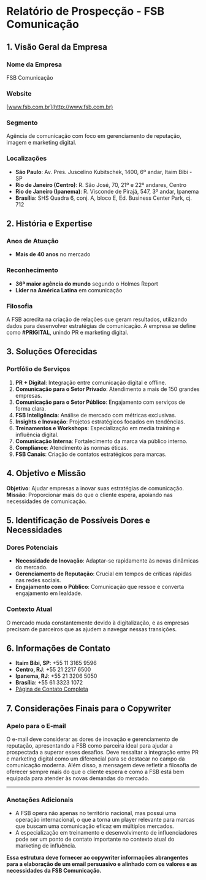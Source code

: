 # Relatório de Prospecção - FSB Comunicação

## 1. Visão Geral da Empresa
### Nome da Empresa
FSB Comunicação

### Website
[www.fsb.com.br](http://www.fsb.com.br)

### Segmento
Agência de comunicação com foco em gerenciamento de reputação, imagem e marketing digital.

### Localizações
- **São Paulo**: Av. Pres. Juscelino Kubitschek, 1400, 6º andar, Itaim Bibi - SP
- **Rio de Janeiro (Centro)**: R. São José, 70, 21º e 22º andares, Centro
- **Rio de Janeiro (Ipanema)**: R. Visconde de Pirajá, 547, 3º andar, Ipanema
- **Brasília**: SHS Quadra 6, conj. A, bloco E, Ed. Business Center Park, cj. 712

## 2. História e Expertise
### Anos de Atuação
- **Mais de 40 anos** no mercado

### Reconhecimento
- **36ª maior agência do mundo** segundo o Holmes Report
- **Líder na América Latina** em comunicação

### Filosofia
A FSB acredita na criação de relações que geram resultados, utilizando dados para desenvolver estratégias de comunicação. A empresa se define como **#PRIGITAL**, unindo PR e marketing digital.

## 3. Soluções Oferecidas
### Portfólio de Serviços
1. **PR + Digital**: Integração entre comunicação digital e offline.
2. **Comunicação para o Setor Privado**: Atendimento a mais de 150 grandes empresas.
3. **Comunicação para o Setor Público**: Engajamento com serviços de forma clara.
4. **FSB Inteligência**: Análise de mercado com métricas exclusivas.
5. **Insights e Inovação**: Projetos estratégicos focados em tendências.
6. **Treinamentos e Workshops**: Especialização em media training e influência digital.
7. **Comunicação Interna**: Fortalecimento da marca via público interno.
8. **Compliance**: Atendimento às normas éticas.
9. **FSB Canais**: Criação de contatos estratégicos para marcas.

## 4. Objetivo e Missão
**Objetivo**: Ajudar empresas a inovar suas estratégias de comunicação.  
**Missão**: Proporcionar mais do que o cliente espera, apoiando nas necessidades de comunicação.

## 5. Identificação de Possíveis Dores e Necessidades
### Dores Potenciais
- **Necessidade de Inovação**: Adaptar-se rapidamente às novas dinâmicas do mercado.
- **Gerenciamento de Reputação**: Crucial em tempos de críticas rápidas nas redes sociais.
- **Engajamento com o Público**: Comunicação que ressoe e converta engajamento em lealdade.

### Contexto Atual
O mercado muda constantemente devido à digitalização, e as empresas precisam de parceiros que as ajudem a navegar nessas transições.

## 6. Informações de Contato
- **Itaim Bibi, SP**: +55 11 3165 9596
- **Centro, RJ**: +55 21 2217 6500
- **Ipanema, RJ**: +55 21 3206 5050
- **Brasília**: +55 61 3323 1072
- [Página de Contato Completa](https://www.fsb.com.br/contato/)

## 7. Considerações Finais para o Copywriter
### Apelo para o E-mail
O e-mail deve considerar as dores de inovação e gerenciamento de reputação, apresentando a FSB como parceira ideal para ajudar a prospectada a superar esses desafios. Deve ressaltar a integração entre PR e marketing digital como um diferencial para se destacar no campo da comunicação moderna. Além disso, a mensagem deve refletir a filosofia de oferecer sempre mais do que o cliente espera e como a FSB está bem equipada para atender às novas demandas do mercado.

---

### Anotações Adicionais
- A FSB opera não apenas no território nacional, mas possui uma operação internacional, o que a torna um player relevante para marcas que buscam uma comunicação eficaz em múltiplos mercados.
- A especialização em treinamento e desenvolvimento de influenciadores pode ser um ponto de contato importante no contexto atual do marketing de influência.

**Essa estrutura deve fornecer ao copywriter informações abrangentes para a elaboração de um email persuasivo e alinhado com os valores e as necessidades da FSB Comunicação.**